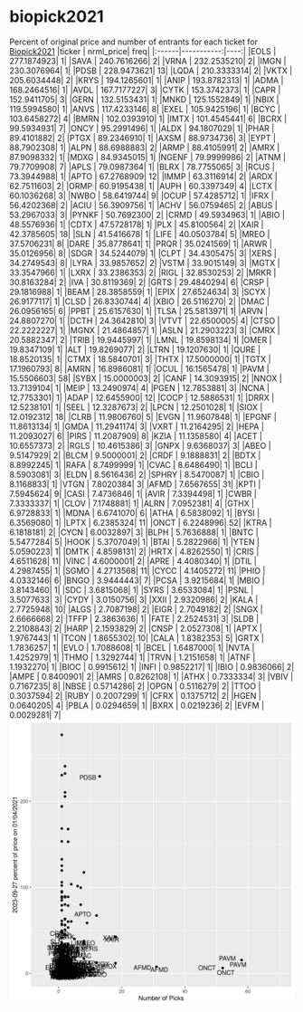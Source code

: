 # biopick2021
Percent of original price and number of entrants for each ticket for [Biopick2021](https://twitter.com/hashtag/Biopick2021)
|ticker |  nrml_price| freq|
|:------|-----------:|----:|
|EOLS   | 277.1874923|    1|
|SAVA   | 240.7616266|    2|
|VRNA   | 232.2535210|    2|
|IMGN   | 230.3076964|    1|
|PDSB   | 228.9473621|   13|
|LQDA   | 210.3333314|    2|
|VKTX   | 205.6034448|    2|
|KRYS   | 194.1265601|    1|
|ANIP   | 193.8782313|    1|
|ADMA   | 168.2464516|    1|
|AVDL   | 167.7177227|    3|
|CYTK   | 153.3742373|    1|
|CAPR   | 152.9411705|    3|
|GERN   | 132.5153431|    1|
|MNKD   | 125.1552849|    1|
|NBIX   | 119.5994580|    1|
|ANVS   | 117.4233146|    8|
|EXEL   | 105.9425196|    1|
|BCYC   | 103.6458272|    4|
|BMRN   | 102.0393910|    1|
|IMTX   | 101.4545441|    6|
|BCRX   |  99.5934931|    7|
|ONCY   |  95.2991496|    1|
|ALDX   |  94.1807029|    1|
|PHAR   |  89.4101882|    2|
|PTGX   |  89.2346910|    1|
|AXSM   |  88.9734736|    3|
|EYPT   |  88.7902308|    1|
|ALPN   |  88.6988883|    2|
|ARMP   |  88.4105991|    2|
|AMRX   |  87.9098332|    1|
|MDXG   |  84.9345015|    1|
|NGENF  |  79.9999986|    2|
|ATNM   |  79.7709908|    7|
|APLS   |  79.0987364|    1|
|BLRX   |  78.7755065|    3|
|RCUS   |  73.3944988|    1|
|APTO   |  67.2768909|   12|
|IMMP   |  63.3116914|    2|
|ARDX   |  62.7511603|    2|
|ORMP   |  60.9195438|    1|
|AUPH   |  60.3397349|    4|
|LCTX   |  60.1036268|    3|
|NWBO   |  58.6419744|    9|
|OCUP   |  57.4285712|    1|
|IFRX   |  56.4202368|    2|
|ACIU   |  56.3909756|    1|
|ACHV   |  56.0759465|    2|
|ABUS   |  53.2967033|    3|
|PYNKF  |  50.7692300|    2|
|CRMD   |  49.5934963|    1|
|ABIO   |  48.5576936|    1|
|CDTX   |  47.5728178|    1|
|PLX    |  45.8100564|    2|
|XAIR   |  42.3785605|   18|
|SLN    |  41.5416678|    1|
|LIFE   |  40.0503784|    5|
|MREO   |  37.5706231|    8|
|DARE   |  35.8778641|    1|
|PRQR   |  35.0241569|    1|
|ARWR   |  35.0126956|    8|
|SDGR   |  34.5244079|    1|
|CLPT   |  34.4305475|    3|
|XERS   |  34.2749543|    8|
|LYRA   |  33.9857652|    2|
|VSTM   |  33.9015149|    3|
|MGTX   |  33.3547966|    1|
|LXRX   |  33.2386353|    2|
|RIGL   |  32.8530253|    2|
|MRKR   |  30.8163284|    2|
|IVA    |  30.8119369|    2|
|GRTS   |  29.4840294|    6|
|CRSP   |  29.1816988|    1|
|BEAM   |  28.3858559|    1|
|EPIX   |  27.6524634|    3|
|SCYX   |  26.9177117|    1|
|CLSD   |  26.8330744|    4|
|XBIO   |  26.5116270|    2|
|DMAC   |  26.0956165|    6|
|PPBT   |  25.6157630|    1|
|TLSA   |  25.5813971|    1|
|ARVN   |  24.8807270|    1|
|DCTH   |  24.3642810|    3|
|VTVT   |  22.6500005|    4|
|CTSO   |  22.2222227|    1|
|MGNX   |  21.4864857|    1|
|ASLN   |  21.2903223|    3|
|CMRX   |  20.5882347|    2|
|TRIB   |  19.9445997|    1|
|LMNL   |  19.8598134|    1|
|OMER   |  19.8347109|    1|
|ALT    |  19.8269077|    2|
|LTRN   |  19.1207630|    1|
|QURE   |  18.8520135|    1|
|CTMX   |  18.5840701|    3|
|THTX   |  17.5000000|    1|
|TGTX   |  17.1960793|    8|
|AMRN   |  16.8986081|    1|
|OCUL   |  16.1565478|    1|
|PAVM   |  15.5506603|   58|
|SYBX   |  15.0000003|    2|
|CANF   |  14.3093915|    2|
|NNOX   |  13.7139104|    1|
|MEIP   |  13.2490974|    4|
|PGEN   |  12.7853881|    3|
|NCNA   |  12.7753301|    1|
|ADAP   |  12.6455900|   12|
|COCP   |  12.5886531|    1|
|DRRX   |  12.5238101|    1|
|SEEL   |  12.3287673|    2|
|LPCN   |  12.2501028|    1|
|SIOX   |  12.0192312|   18|
|CLRB   |  11.9806760|    5|
|EVGN   |  11.9607848|    1|
|EPGNF  |  11.8613134|    1|
|GMDA   |  11.2941174|    3|
|VXRT   |  11.2164295|    2|
|HEPA   |  11.2093027|    6|
|PIRS   |  11.2087909|    8|
|KZIA   |  11.1358580|    4|
|ACET   |  10.6557373|    2|
|RGLS   |  10.4615386|    3|
|GNPX   |   9.6368037|    3|
|ABEO   |   9.5147929|    2|
|BLCM   |   9.5000001|    2|
|CRDF   |   9.1888831|    2|
|BDTX   |   8.8992245|    1|
|RAFA   |   8.7499999|    1|
|CVAC   |   8.6486490|    1|
|BCLI   |   8.5903081|    3|
|ELDN   |   8.5616436|    2|
|SPHRY  |   8.5470087|    1|
|CBIO   |   8.1168833|    1|
|VTGN   |   7.8020384|    3|
|AFMD   |   7.6567655|   31|
|KPTI   |   7.5945624|    9|
|CASI   |   7.4736846|    1|
|AVIR   |   7.3394498|    1|
|CWBR   |   7.3333337|    1|
|CLOV   |   7.1748881|    1|
|ALRN   |   7.0952381|    4|
|GTHX   |   6.9728833|    1|
|MDNA   |   6.6741070|    6|
|ATHA   |   6.5838092|    1|
|BYSI   |   6.3569080|    1|
|LPTX   |   6.2385324|   11|
|ONCT   |   6.2248996|   52|
|KTRA   |   6.1818181|    2|
|CYCN   |   6.0032897|    3|
|BLPH   |   5.7636888|    1|
|BNTC   |   5.5477284|    5|
|HOOK   |   5.3707049|    1|
|BTAI   |   5.2822966|    1|
|YTEN   |   5.0590223|    1|
|DMTK   |   4.8598131|    2|
|HRTX   |   4.8262550|    1|
|CRIS   |   4.6511628|   11|
|VINC   |   4.6000001|    2|
|APRE   |   4.4080340|    1|
|DTIL   |   4.2987455|    1|
|SGMO   |   4.2713568|   11|
|CYCC   |   4.1405272|   11|
|PHIO   |   4.0332146|    6|
|BNGO   |   3.9444443|    7|
|PCSA   |   3.9215684|    1|
|MBIO   |   3.8143460|    1|
|SDC    |   3.6815068|    1|
|SYRS   |   3.6533084|    1|
|PSNL   |   3.5077633|    3|
|CYDY   |   3.0150756|    3|
|XXII   |   2.9320986|    2|
|KALA   |   2.7725948|   10|
|ALGS   |   2.7087198|    2|
|EIGR   |   2.7049182|    2|
|SNGX   |   2.6666668|    2|
|TFFP   |   2.3863636|    1|
|FATE   |   2.2524531|    3|
|SLDB   |   2.2108843|    2|
|HARP   |   2.1593829|    2|
|CNSP   |   2.0527308|    1|
|APTX   |   1.9767443|    1|
|TCON   |   1.8655302|   10|
|CALA   |   1.8382353|    5|
|GRTX   |   1.7836257|    1|
|EVLO   |   1.7088608|    1|
|BCEL   |   1.6487000|    1|
|NVTA   |   1.4252979|    1|
|THMO   |   1.3292744|    1|
|TRVN   |   1.2151658|    1|
|ATNF   |   1.1932270|    1|
|BIOC   |   0.9915612|    1|
|INFI   |   0.9852217|    1|
|IBIO   |   0.9836066|    2|
|AMPE   |   0.8400901|    2|
|AMRS   |   0.8262108|    1|
|ATHX   |   0.7333334|    3|
|VBIV   |   0.7167235|    8|
|NBSE   |   0.5714286|    2|
|OPGN   |   0.5116279|    2|
|TTOO   |   0.3037594|    2|
|RUBY   |   0.2007299|    1|
|CFRX   |   0.1375712|    2|
|HGEN   |   0.0640205|    4|
|PBLA   |   0.0294659|    1|
|BXRX   |   0.0219236|    2|
|EVFM   |   0.0029281|    7|
![retvspicks](biopicks.png?raw=true)
